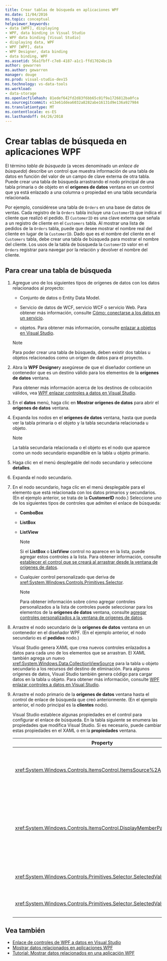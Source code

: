 ```yaml
---
title: Crear tablas de búsqueda en aplicaciones WPF
ms.date: 11/04/2016
ms.topic: conceptual
helpviewer_keywords:
- data [WPF], displaying
- WPF, data binding in Visual Studio
- WPF data binding [Visual Studio]
- displaying data, WPF
- WPF [WPF], data
- WPF Designer, data binding
- data binding, WPF
ms.assetid: 56a1fbff-c7e8-4187-a1c1-ffd17024bc1b
author: gewarren
ms.author: gewarren
manager: douge
ms.prod: visual-studio-dev15
ms.technology: vs-data-tools
ms.workload:
- data-storage
ms.openlocfilehash: 81edef642fd2d83f6bb65c01f9a1726812ba0fca
ms.sourcegitcommit: e13e61ddea6032a8282abe16131d9e136a927984
ms.translationtype: MT
ms.contentlocale: es-ES
ms.lasthandoff: 04/26/2018
---
```

# <a name="create-lookup-tables-in-wpf-applications"></a>Crear tablas de búsqueda en aplicaciones WPF
El término *tabla de búsqueda* (a veces denominado un *enlace de búsqueda*) describe un control que muestra información de una tabla de datos en función del valor de un campo de clave externa de otra tabla. Puede crear una tabla de búsqueda arrastrando el nodo principal de una tabla primaria o de objeto en el **orígenes de datos** ventana en un control que ya está enlazado a una columna o propiedad en una tabla secundaria relacionada.

Por ejemplo, considérese una tabla de `Orders` en una base de datos de ventas. Cada registro de la `Orders` tabla incluye una `CustomerID` que indica el cliente que realizó el pedido. El `CustomerID` es una clave externa que señala a un registro de cliente en el `Customers` tabla. Al mostrar una lista de pedidos de la `Orders` tabla, puede que desee mostrar el nombre real del cliente en lugar de la `CustomerID`. Dado que es el nombre del cliente en el `Customers` tabla, debe crear una tabla de búsqueda para mostrar el nombre del cliente. Los usos de la tabla de búsqueda la `CustomerID` valor en el `Orders` registrar para navegar por la relación y devolver el nombre del cliente.

## <a name="to-create-a-lookup-table"></a>Para crear una tabla de búsqueda

1.  Agregue uno de los siguientes tipos de orígenes de datos con los datos relacionados al proyecto:

    -   Conjunto de datos o Entity Data Model.

    -   Servicio de datos de WCF, servicio WCF o servicio Web. Para obtener más información, consulte [Cómo: conectarse a los datos en un servicio](../data-tools/how-to-connect-to-data-in-a-service.md).

    -   objetos. Para obtener más información, consulte [enlazar a objetos en Visual Studio](bind-objects-in-visual-studio.md).

    > [!NOTE]
    >  Para poder crear una tabla de búsqueda, deben existir dos tablas u objetos relacionados como un origen de datos para el proyecto.

2.  Abra la **WPF Designer**y asegúrese de que el diseñador contiene un contenedor que es un destino válido para los elementos de la **orígenes de datos** ventana.

     Para obtener más información acerca de los destinos de colocación válidos, vea [WPF enlazar controles a datos en Visual Studio](../data-tools/bind-wpf-controls-to-data-in-visual-studio.md).

3.  En el **datos** menú, haga clic en **Mostrar orígenes de datos** para abrir el **orígenes de datos** ventana.

4.  Expanda los nodos en el **orígenes de datos** ventana, hasta que pueda ver la tabla primaria o el objeto y la tabla secundaria relacionada u objeto.

    > [!NOTE]
    >  La tabla secundaria relacionada o el objeto es el nodo que aparece como un nodo secundario expandible en la tabla u objeto primario.

5.  Haga clic en el menú desplegable del nodo secundario y seleccione **detalles**.

6.  Expanda el nodo secundario.

7.  En el nodo secundario, haga clic en el menú desplegable para el elemento que está relacionada con los datos primarios y secundarios. (En el ejemplo anterior, se trata de la **CustomerID** nodo.) Seleccione uno de los siguientes tipos de controles que admiten el enlace de búsqueda:

    -   **ComboBox**

    -   **ListBox**

    -   **ListView**

        > [!NOTE]
        >  Si el **ListBox** o **ListView** control no aparece en la lista, puede agregar estos controles a la lista. Para obtener información, consulte [establecer el control que se creará al arrastrar desde la ventana de orígenes de datos](../data-tools/set-the-control-to-be-created-when-dragging-from-the-data-sources-window.md).

    -   Cualquier control personalizado que deriva de <xref:System.Windows.Controls.Primitives.Selector>.

        > [!NOTE]
        >  Para obtener información sobre cómo agregar controles personalizados a la lista de controles puede seleccionar para los elementos de la **orígenes de datos** ventana, consulte [agregar controles personalizados a la ventana de orígenes de datos](../data-tools/add-custom-controls-to-the-data-sources-window.md).

8.  Arrastre el nodo secundario de la **orígenes de datos** ventana en un contenedor en el diseñador WPF. (En el ejemplo anterior, el nodo secundario es el **pedidos** nodo.)

     Visual Studio genera XAML que crea nuevos controles enlazados a datos para cada uno de los elementos que se arrastran. El XAML también agrega un nuevo <xref:System.Windows.Data.CollectionViewSource> para la tabla u objeto secundario a los recursos del destino de eliminación. Para algunos orígenes de datos, Visual Studio también genera código para cargar datos en la tabla u objeto. Para obtener más información, consulte [WPF enlazar controles a datos en Visual Studio](../data-tools/bind-wpf-controls-to-data-in-visual-studio.md).

9. Arrastre el nodo primario de la **orígenes de datos** ventana hasta el control de enlace de búsqueda que creó anteriormente. (En el ejemplo anterior, el nodo principal es la **clientes** nodo).

     Visual Studio establece algunas propiedades en el control para configurar el enlace de búsqueda. En la tabla siguiente se enumera las propiedades que modifica Visual Studio. Si es necesario, puede cambiar estas propiedades en el XAML o en la **propiedades** ventana.

    |Property|Explicación del parámetro|
    |--------------|----------------------------|
    |<xref:System.Windows.Controls.ItemsControl.ItemsSource%2A>|Esta propiedad especifica la colección o el enlace que se utiliza para obtener los datos que se muestran en el control. Visual Studio establece esta propiedad en el <xref:System.Windows.Data.CollectionViewSource> de los datos primarios que ha arrastrado al control.|
    |<xref:System.Windows.Controls.ItemsControl.DisplayMemberPath%2A>|Esta propiedad especifica la ruta de acceso del elemento de datos que se muestra en el control. Visual Studio establece esta propiedad en la primera columna o propiedad en los datos primarios y, después de la clave principal, que tiene un tipo de datos de cadena.<br /><br /> Si desea mostrar una columna o propiedad diferente en los datos primarios, cambie esta propiedad a la ruta de acceso de una propiedad diferente.|
    |<xref:System.Windows.Controls.Primitives.Selector.SelectedValue%2A>|Visual Studio enlaza esta propiedad a la columna o propiedad de datos secundarios que se arrastran hasta el diseñador. Se trata de la clave externa a los datos primarios.|
    |<xref:System.Windows.Controls.Primitives.Selector.SelectedValuePath%2A>|Visual Studio establece esta propiedad en la ruta de acceso de la columna o propiedad de los datos secundarios que es la clave externa a los datos primarios.|

## <a name="see-also"></a>Vea también

- [Enlace de controles de WPF a datos en Visual Studio](../data-tools/bind-wpf-controls-to-data-in-visual-studio.md)
- [Mostrar datos relacionados en aplicaciones WPF](../data-tools/display-related-data-in-wpf-applications.md)
- [Tutorial: Mostrar datos relacionados en una aplicación WPF](../data-tools/display-related-data-in-wpf-applications.md)